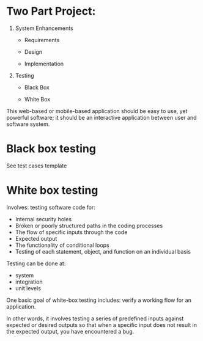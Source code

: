 # Two Part Project:

1. System Enhancements

   - Requirements

   - Design

   - Implementation

2. Testing

   - Black Box

   - White Box  

This web-based or mobile-based application should be easy to use, yet powerful software; it should be an interactive application between user and software system. 


# Black box testing
See test cases template

# White box testing 
Involves: testing software code for:
- Internal security holes
- Broken or poorly structured paths in the coding processes
- The flow of specific inputs through the code
- Expected output
- The functionality of conditional loops
- Testing of each statement, object, and function on an individual basis

Testing can be done at: 
- system
- integration
- unit levels 

One basic goal of white-box testing includes: verify a working flow for an application. 

In other words, it involves testing a series of predefined inputs against expected or desired outputs so that when a specific input does not result in the expected output, you have encountered a bug.
